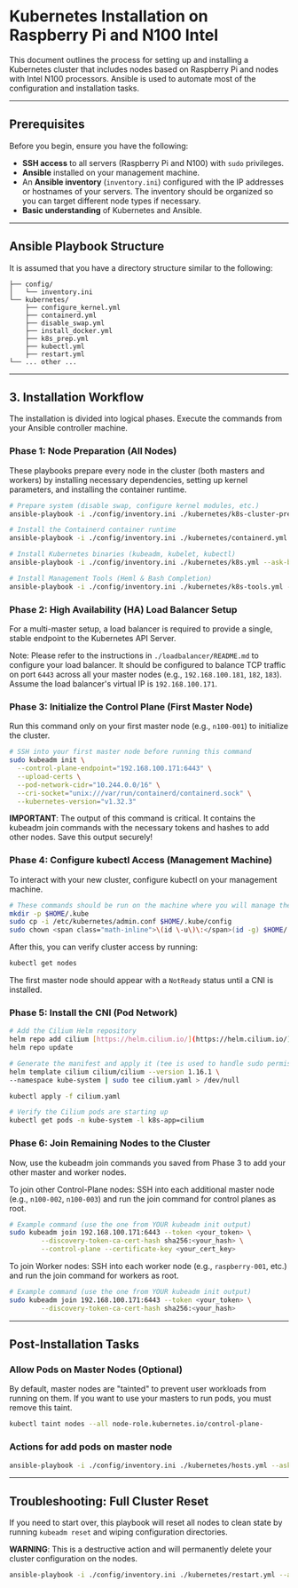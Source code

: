 # Kubernetes Installation on Raspberry Pi and N100 Intel

This document outlines the process for setting up and installing a Kubernetes cluster that includes nodes based on Raspberry Pi and nodes with Intel N100 processors. Ansible is used to automate most of the configuration and installation tasks.

---
## Prerequisites

Before you begin, ensure you have the following:

* **SSH access** to all servers (Raspberry Pi and N100) with `sudo` privileges.
* **Ansible** installed on your management machine.
* An **Ansible inventory** (`inventory.ini`) configured with the IP addresses or hostnames of your servers. The inventory should be organized so you can target different node types if necessary.
* **Basic understanding** of Kubernetes and Ansible.

---
## Ansible Playbook Structure

It is assumed that you have a directory structure similar to the following:

    ├── config/
    │   └── inventory.ini
    └── kubernetes/
        ├── configure_kernel.yml
        ├── containerd.yml
        ├── disable_swap.yml
        ├── install_docker.yml
        ├── k8s_prep.yml
        ├── kubectl.yml
        ├── restart.yml
    └── ... other ...


---
## 3. Installation Workflow

The installation is divided into logical phases. Execute the commands from your Ansible controller machine.

### Phase 1: Node Preparation (All Nodes)

These playbooks prepare every node in the cluster (both masters and workers) by installing necessary dependencies, setting up kernel parameters, and installing the container runtime.

```bash
# Prepare system (disable swap, configure kernel modules, etc.)
ansible-playbook -i ./config/inventory.ini ./kubernetes/k8s-cluster-prep.yml --ask-become-pass

# Install the Containerd container runtime
ansible-playbook -i ./config/inventory.ini ./kubernetes/containerd.yml --ask-become-pass

# Install Kubernetes binaries (kubeadm, kubelet, kubectl)
ansible-playbook -i ./config/inventory.ini ./kubernetes/k8s.yml --ask-become-pass

# Install Management Tools (Heml & Bash Completion)
ansible-playbook -i ./config/inventory.ini ./kubernetes/k8s-tools.yml --ask-become-pass
```

### Phase 2: High Availability (HA) Load Balancer Setup

For a multi-master setup, a load balancer is required to provide a single, stable endpoint to the Kubernetes API Server.

Note: Please refer to the instructions in `./loadbalancer/README.md` to configure your load balancer. It should be configured to balance TCP traffic on port `6443` across all your master nodes (e.g., `192.168.100.181`, `182`, `183`). Assume the load balancer's virtual IP is `192.168.100.171`.

### Phase 3: Initialize the Control Plane (First Master Node)

Run this command only on your first master node (e.g., `n100-001`) to initialize the cluster.

```bash
# SSH into your first master node before running this command
sudo kubeadm init \
  --control-plane-endpoint="192.168.100.171:6443" \
  --upload-certs \
  --pod-network-cidr="10.244.0.0/16" \
  --cri-socket="unix:///var/run/containerd/containerd.sock" \
  --kubernetes-version="v1.32.3"
```

**IMPORTANT**: The output of this command is critical. It contains the kubeadm join commands with the necessary tokens and hashes to add other nodes. Save this output securely!

### Phase 4: Configure kubectl Access (Management Machine)

To interact with your new cluster, configure kubectl on your management machine.

```bash
# These commands should be run on the machine where you will manage the cluster from (e.g., dev-003 or the first master)
mkdir -p $HOME/.kube
sudo cp -i /etc/kubernetes/admin.conf $HOME/.kube/config
sudo chown <span class="math-inline">\(id \-u\)\:</span>(id -g) $HOME/.kube/config
```

After this, you can verify cluster access by running:

```bash
kubectl get nodes
```

The first master node should appear with a `NotReady` status until a CNI is installed.

### Phase 5: Install the CNI (Pod Network)

```bash
# Add the Cilium Helm repository
helm repo add cilium [https://helm.cilium.io/](https://helm.cilium.io/)
helm repo update

# Generate the manifest and apply it (tee is used to handle sudo permissions for file creation)
helm template cilium cilium/cilium --version 1.16.1 \
--namespace kube-system | sudo tee cilium.yaml > /dev/null

kubectl apply -f cilium.yaml

# Verify the Cilium pods are starting up
kubectl get pods -n kube-system -l k8s-app=cilium
```

### Phase 6: Join Remaining Nodes to the Cluster

Now, use the kubeadm join commands you saved from Phase 3 to add your other master and worker nodes.

To join other Control-Plane nodes:
SSH into each additional master node (e.g., `n100-002`, `n100-003`) and run the join command for control planes as root.

```bash
# Example command (use the one from YOUR kubeadm init output)
sudo kubeadm join 192.168.100.171:6443 --token <your_token> \
        --discovery-token-ca-cert-hash sha256:<your_hash> \
        --control-plane --certificate-key <your_cert_key>
```

To join Worker nodes:
SSH into each worker node (e.g., `raspberry-001`, etc.) and run the join command for workers as root.

```bash
# Example command (use the one from YOUR kubeadm init output)
sudo kubeadm join 192.168.100.171:6443 --token <your_token> \
        --discovery-token-ca-cert-hash sha256:<your_hash>
```

---
## Post-Installation Tasks

### Allow Pods on Master Nodes (Optional)

By default, master nodes are "tainted" to prevent user workloads from running on them. If you want to use your masters to run pods, you must remove this taint.

```bash
kubectl taint nodes --all node-role.kubernetes.io/control-plane-
```

### Actions for add pods on master node

```bash
ansible-playbook -i ./config/inventory.ini ./kubernetes/hosts.yml --ask-become-pass
```

---
## Troubleshooting: Full Cluster Reset

If you need to start over, this playbook will reset all nodes to clean state by running `kubeadm reset` and wiping configuration directories.

**WARNING**: This is a destructive action and will permanently delete your cluster configuration on the nodes.

```bash
ansible-playbook -i ./config/inventory.ini ./kubernetes/restart.yml --ask-become-pass
```
